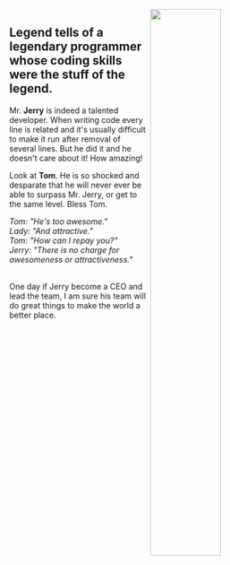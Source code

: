<img align="right" src="https://github.com/dp2genius/dp2genius/assets/144485411/2adafbef-d1e3-487a-bda9-5e974991e1ea" style="width: 50%">
<h2>Legend tells of a legendary programmer whose coding skills were the stuff of the legend.</h2>
<p>
  Mr. <b>Jerry</b> is indeed a talented developer. When writing code every line is related and it's usually difficult to make it run after removal of several lines. But he did it and he doesn't care about it! How amazing!

  Look at <b>Tom</b>. He is so shocked and desparate that he will never ever be able to surpass Mr. Jerry, or get to the same level. Bless Tom.  

  <i>
  Tom: "He's too awesome."<br />
  Lady: "And attractive."<br />
  Tom: "How can I repay you?"<br />
  Jerry: "There is no charge for awesomeness or attractiveness."<br />
  </i>
  <br />

  One day if Jerry become a CEO and lead the team, I am sure his team will do great things to make the world a better place.
</p>
